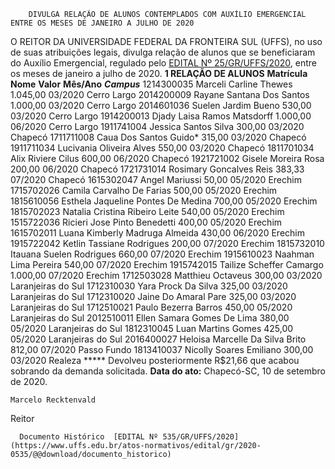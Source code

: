         DIVULGA RELAÇÃO DE ALUNOS CONTEMPLADOS COM AUXÍLIO EMERGENCIAL ENTRE OS MESES DE JANEIRO A JULHO DE 2020  

 O REITOR DA UNIVERSIDADE FEDERAL DA FRONTEIRA SUL (UFFS), no uso de suas atribuições legais, divulga relação de alunos que se beneficiaram do Auxílio Emergencial, regulado pelo [EDITAL Nº 25/GR/UFFS/2020](https://www.uffs.edu.br/atos-normativos/edital/gr/2020-0025), entre os meses de janeiro a julho de 2020.  **1 RELAÇÃO DE ALUNOS**     **Matrícula**   **Nome**   **Valor**   **Mês/Ano**    ***Campus***      1214300035   Marceli Carline Thewes   1.045,00   03/2020   Cerro Largo     2014200009   Rayane Santana Dos Santos   1.000,00   03/2020   Cerro Largo     2014601036   Suelen Jardim Bueno   530,00   03/2020   Cerro Largo     1914200013   Djady Laisa Ramos Matsdorff   1.000,00   06/2020   Cerro Largo     1911741004   Jessica Santos Silva   300,00   03/2020   Chapecó     1711711008   Caua Dos Santos Guido*   315,00   03/2020   Chapecó     1911711034   Lucivania Oliveira Alves   550,00   03/2020   Chapecó     1811701034   Alix Riviere Cilus   600,00   06/2020   Chapecó     1921721002   Gisele Moreira Rosa   200,00   06/2020   Chapecó     1721731014   Rosimary Goncalves Reis   383,33   07/2020   Chapecó     1615302047   Angel Mariussi   50,00   05/2020   Erechim     1715702026   Camila Carvalho De Farias   500,00   05/2020   Erechim     1815610056   Esthela Jaqueline Pontes De Medina   700,00   05/2020   Erechim     1815702023   Natalia Cristina Ribeiro Leite   540,00   05/2020   Erechim     1515722036   Ricieri Jose Pinto Benedetti   400,00   05/2020   Erechim     1615702011   Luana Kimberly Madruga Almeida   430,00   06/2020   Erechim     1915722042   Ketlin Tassiane Rodrigues   200,00   07/2020   Erechim     1815732010   Itauana Suelen Rodrigues   660,00   07/2020   Erechim     1915610023   Naahman Lima Pereira   540,00   07/2020   Erechim     1915742015   Tailize Scheffer Camargo   1.000,00   07/2020   Erechim     1712503028   Matthieu Octaveus   300,00   03/2020   Laranjeiras do Sul     1712310030   Yara Prock Da Silva   325,00   03/2020   Laranjeiras do Sul     1712310020   Jaine Do Amaral Pare   325,00   03/2020   Laranjeiras do Sul     1712510021   Paulo Bezerra Barros   450,00   05/2020   Laranjeiras do Sul     2012510011   Ellen Samara Gomes De Lima   380,00   05/2020   Laranjeiras do Sul     1812310045   Luan Martins Gomes   425,00   05/2020   Laranjeiras do Sul     2016400027   Heloisa Marcelle Da Silva Brito   812,00   07/2020   Passo Fundo     1813410037   Nicolly Soares Emiliano   300,00   03/2020   Realeza     *****  Devolveu posteriormente R$21,66 que acabou sobrando da demanda solicitada.      **Data do ato:** Chapecó-SC, 10 de setembro de 2020.   
 

    Marcelo Recktenvald   
 Reitor 

      Documento Histórico  [EDITAL Nº 535/GR/UFFS/2020](https://www.uffs.edu.br/atos-normativos/edital/gr/2020-0535/@@download/documento_historico)     
      